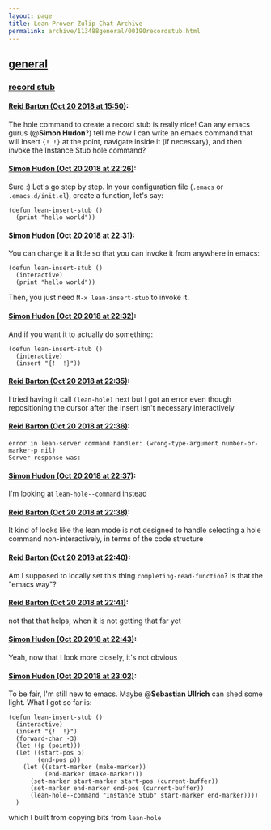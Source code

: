 ```yaml
---
layout: page
title: Lean Prover Zulip Chat Archive 
permalink: archive/113488general/00190recordstub.html
---
```


## [general](index.html)
### [record stub](00190recordstub.html)

#### [Reid Barton (Oct 20 2018 at 15:50)](https://leanprover.zulipchat.com/#narrow/stream/113488-general/topic/record%20stub/near/136169584):
The hole command to create a record stub is really nice!
Can any emacs gurus (@**Simon Hudon**?) tell me how I can write an emacs command that will insert `{! !}` at the point, navigate inside it (if necessary), and then invoke the Instance Stub hole command?

#### [Simon Hudon (Oct 20 2018 at 22:26)](https://leanprover.zulipchat.com/#narrow/stream/113488-general/topic/record%20stub/near/136183553):
Sure :) Let's go step by step. In your configuration file (`.emacs` or `.emacs.d/init.el`), create a function, let's say:

```emacs-lisp
(defun lean-insert-stub ()
  (print "hello world"))
```

#### [Simon Hudon (Oct 20 2018 at 22:31)](https://leanprover.zulipchat.com/#narrow/stream/113488-general/topic/record%20stub/near/136183684):
You can change it a little so that you can invoke it from anywhere in emacs:

```emacs-lisp
(defun lean-insert-stub ()
  (interactive)
  (print "hello world"))
```

Then, you just need `M-x lean-insert-stub` to invoke it.

#### [Simon Hudon (Oct 20 2018 at 22:32)](https://leanprover.zulipchat.com/#narrow/stream/113488-general/topic/record%20stub/near/136183728):
And if you want it to actually do something: 

```emacs-lisp
(defun lean-insert-stub ()
  (interactive)
  (insert "{!  !}"))
```

#### [Reid Barton (Oct 20 2018 at 22:35)](https://leanprover.zulipchat.com/#narrow/stream/113488-general/topic/record%20stub/near/136183809):
I tried having it call `(lean-hole)` next but I got an error even though repositioning the cursor after the insert isn't necessary interactively

#### [Reid Barton (Oct 20 2018 at 22:36)](https://leanprover.zulipchat.com/#narrow/stream/113488-general/topic/record%20stub/near/136183855):
```
error in lean-server command handler: (wrong-type-argument number-or-marker-p nil)
Server response was:
```

#### [Simon Hudon (Oct 20 2018 at 22:37)](https://leanprover.zulipchat.com/#narrow/stream/113488-general/topic/record%20stub/near/136183867):
I'm looking at `lean-hole--command` instead

#### [Reid Barton (Oct 20 2018 at 22:38)](https://leanprover.zulipchat.com/#narrow/stream/113488-general/topic/record%20stub/near/136183935):
It kind of looks like the lean mode is not designed to handle selecting a hole command non-interactively, in terms of the code structure

#### [Reid Barton (Oct 20 2018 at 22:40)](https://leanprover.zulipchat.com/#narrow/stream/113488-general/topic/record%20stub/near/136184005):
Am I supposed to locally set this thing `completing-read-function`? Is that the "emacs way"?

#### [Reid Barton (Oct 20 2018 at 22:41)](https://leanprover.zulipchat.com/#narrow/stream/113488-general/topic/record%20stub/near/136184014):
not that that helps, when it is not getting that far yet

#### [Simon Hudon (Oct 20 2018 at 22:43)](https://leanprover.zulipchat.com/#narrow/stream/113488-general/topic/record%20stub/near/136184074):
Yeah, now that I look more closely, it's not obvious

#### [Simon Hudon (Oct 20 2018 at 23:02)](https://leanprover.zulipchat.com/#narrow/stream/113488-general/topic/record%20stub/near/136184663):
To be fair, I'm still new to emacs. Maybe @**Sebastian Ullrich** can shed some light. What I got so far is:

```emacs-lisp
(defun lean-insert-stub ()
  (interactive)
  (insert "{!  !}")
  (forward-char -3)
  (let ((p (point)))
  (let ((start-pos p)
        (end-pos p))
    (let ((start-marker (make-marker))
          (end-marker (make-marker)))
      (set-marker start-marker start-pos (current-buffer))
      (set-marker end-marker end-pos (current-buffer))
      (lean-hole--command "Instance Stub" start-marker end-marker))))
  )
```

which I built from copying bits from `lean-hole`

